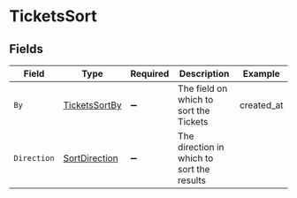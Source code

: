 # TicketsSort


## Fields

| Field                                                     | Type                                                      | Required                                                  | Description                                               | Example                                                   |
| --------------------------------------------------------- | --------------------------------------------------------- | --------------------------------------------------------- | --------------------------------------------------------- | --------------------------------------------------------- |
| `By`                                                      | [TicketsSortBy](../../Models/Components/TicketsSortBy.md) | :heavy_minus_sign:                                        | The field on which to sort the Tickets                    | created_at                                                |
| `Direction`                                               | [SortDirection](../../Models/Components/SortDirection.md) | :heavy_minus_sign:                                        | The direction in which to sort the results                |                                                           |